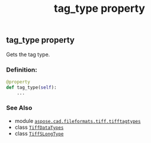 ﻿---
title: tag_type property
second_title: Aspose.CAD for Python via .NET API References
description: 
type: docs
weight: 150
url: /python-net/aspose.cad.fileformats.tiff.tifftagtypes/tiffslongtype/tag_type/
is_root: false
---

## tag_type property


Gets the tag type.
### Definition:
```python
@property
def tag_type(self):
    ...
```

### See Also
* module [`aspose.cad.fileformats.tiff.tifftagtypes`](../../)
* class [`TiffDataTypes`](/cad/python-net/aspose.cad.fileformats.tiff.enums/tiffdatatypes)
* class [`TiffSLongType`](/cad/python-net/aspose.cad.fileformats.tiff.tifftagtypes/tiffslongtype)
